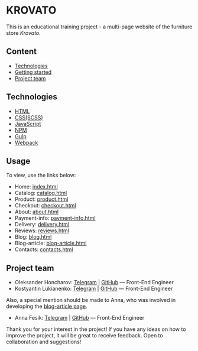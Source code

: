 # KROVATO
This is an educational training project - a multi-page website of the furniture store *Krovato*.

## Content
- [Technologies](#technologies)
- [Getting started](#usage)
- [Project team](#project-team)

## Technologies
- [HTML](https://developer.mozilla.org/en-US/docs/Web/HTML)
- [CSS(SCSS)](https://sass-lang.com/documentation/)
- [JavaScript](https://developer.mozilla.org/en-US/docs/Web/JavaScript)
- [NPM](https://www.npmjs.com/)
- [Gulp](https://gulpjs.com/)
- [Webpack](https://webpack.js.org/)

## Usage

To view, use the links below:

- Home: [index.html](https://zolrux.github.io/krovato-site/dist/index.html)
- Catalog: [catalog.html](https://zolrux.github.io/krovato-site/dist/catalog.html)
- Product: [product.html](https://zolrux.github.io/krovato-site/dist/product.html)
- Checkout: [checkout.html](https://zolrux.github.io/krovato-site/dist/checkout.html)
- About: [about.html](https://zolrux.github.io/krovato-site/dist/about.html)
- Payment-info: [payment-info.html](https://zolrux.github.io/krovato-site/dist/payment-info.html)
- Delivery: [delivery.html](https://zolrux.github.io/krovato-site/dist/delivery.html)
- Reviews: [reviews.html](https://zolrux.github.io/krovato-site/dist/reviews.html)
- Blog: [blog.html](https://zolrux.github.io/krovato-site/dist/blog.html)
- Blog-article: [blog-article.html](https://zolrux.github.io/krovato-site/dist/blog-article.html)
- Contacts: [contacts.html](https://zolrux.github.io/krovato-site/dist/contacts.html)

## Project team

- Oleksander Honcharov: [Telegram](https://t.me/Sanchessa) | [GitHub](https://github.com/Sanchessa) — Front-End Engineer
- Kostyantin Lukianenko: [Telegram](https://t.me/zolrux) | [GitHub](https://github.com/Zolrux) — Front-End Engineer

Also, a special mention should be made to Anna, who was involved in developing the [blog-article page](https://zolrux.github.io/krovato-site/dist/blog-article.html).
- Anna Fesik: [Telegram](https://t.me/anyacvetochek) | [GitHub](https://github.com/cvetochekkk) — Front-End Engineer


Thank you for your interest in the project! If you have any ideas on how to improve the project, it will be great to receive feedback.
Open to collaboration and suggestions!
